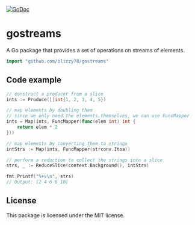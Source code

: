 [![GoDoc](https://pkg.go.dev/badge/github.com/blizzy78/gostreams)](https://pkg.go.dev/github.com/blizzy78/gostreams)


gostreams
=========

A Go package that provides a set of operations on streams of elements.

```go
import "github.com/blizzy78/gostreams"
```


Code example
------------

```go
// construct a producer from a slice
ints := Produce([]int{1, 2, 3, 4, 5})

// map elements by doubling them
// since we only need the elements themselves, we can use FuncMapper
ints = Map(ints, FuncMapper(func(elem int) int {
	return elem * 2
}))

// map elements by converting them to strings
intStrs := Map(ints, FuncMapper(strconv.Itoa))

// perform a reduction to collect the strings into a slice
strs, _ := ReduceSlice(context.Background(), intStrs)

fmt.Printf("%+v\n", strs)
// Output: [2 4 6 8 10]
```


License
-------

This package is licensed under the MIT license.
